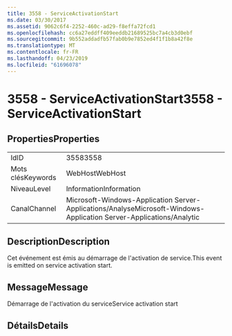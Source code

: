 ```yaml
---
title: 3558 - ServiceActivationStart
ms.date: 03/30/2017
ms.assetid: 9062c6f4-2252-460c-ad29-f8effa72fcd1
ms.openlocfilehash: cc6a27eddff409eeddb21689525bc7a4cb3d0ebf
ms.sourcegitcommit: 9b552addadfb57fab0b9e7852ed4f1f1b8a42f8e
ms.translationtype: MT
ms.contentlocale: fr-FR
ms.lasthandoff: 04/23/2019
ms.locfileid: "61696078"
---
```

# <a name="3558---serviceactivationstart"></a><span data-ttu-id="9517c-102">3558 - ServiceActivationStart</span><span class="sxs-lookup"><span data-stu-id="9517c-102">3558 - ServiceActivationStart</span></span>
## <a name="properties"></a><span data-ttu-id="9517c-103">Properties</span><span class="sxs-lookup"><span data-stu-id="9517c-103">Properties</span></span>  
  
|||  
|-|-|  
|<span data-ttu-id="9517c-104">Id</span><span class="sxs-lookup"><span data-stu-id="9517c-104">ID</span></span>|<span data-ttu-id="9517c-105">3558</span><span class="sxs-lookup"><span data-stu-id="9517c-105">3558</span></span>|  
|<span data-ttu-id="9517c-106">Mots clés</span><span class="sxs-lookup"><span data-stu-id="9517c-106">Keywords</span></span>|<span data-ttu-id="9517c-107">WebHost</span><span class="sxs-lookup"><span data-stu-id="9517c-107">WebHost</span></span>|  
|<span data-ttu-id="9517c-108">Niveau</span><span class="sxs-lookup"><span data-stu-id="9517c-108">Level</span></span>|<span data-ttu-id="9517c-109">Information</span><span class="sxs-lookup"><span data-stu-id="9517c-109">Information</span></span>|  
|<span data-ttu-id="9517c-110">Canal</span><span class="sxs-lookup"><span data-stu-id="9517c-110">Channel</span></span>|<span data-ttu-id="9517c-111">Microsoft-Windows-Application Server-Applications/Analyse</span><span class="sxs-lookup"><span data-stu-id="9517c-111">Microsoft-Windows-Application Server-Applications/Analytic</span></span>|  
  
## <a name="description"></a><span data-ttu-id="9517c-112">Description</span><span class="sxs-lookup"><span data-stu-id="9517c-112">Description</span></span>  
 <span data-ttu-id="9517c-113">Cet événement est émis au démarrage de l'activation de service.</span><span class="sxs-lookup"><span data-stu-id="9517c-113">This event is emitted on service activation start.</span></span>  
  
## <a name="message"></a><span data-ttu-id="9517c-114">Message</span><span class="sxs-lookup"><span data-stu-id="9517c-114">Message</span></span>  
 <span data-ttu-id="9517c-115">Démarrage de l'activation du service</span><span class="sxs-lookup"><span data-stu-id="9517c-115">Service activation start</span></span>  
  
## <a name="details"></a><span data-ttu-id="9517c-116">Détails</span><span class="sxs-lookup"><span data-stu-id="9517c-116">Details</span></span>

